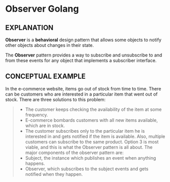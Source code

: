 # Observer Golang

## EXPLANATION
**Observer** is a **behavioral** design pattern that allows some objects to notify other objects about changes in their state.

The **Observer** pattern provides a way to subscribe and unsubscribe to and from these events for any object that implements a subscriber interface.


## CONCEPTUAL EXAMPLE
In the e-commerce website, items go out of stock from time to time. There can be customers who are interested in a particular item that went out of stock. There are three solutions to this problem:
>* The customer keeps checking the availability of the item at some frequency.
>* E-commerce bombards customers with all new items available, which are in stock.
>* The customer subscribes only to the particular item he is interested in and gets notified if the item is available. Also, multiple customers can subscribe to the same product.
Option 3 is most viable, and this is what the Observer pattern is all about. The major components of the observer pattern are:
>* Subject, the instance which publishes an event when anything happens.
>* Observer, which subscribes to the subject events and gets notified when they happen.